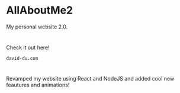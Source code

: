 
# AllAboutMe2

My personal website 2.0.

#
Check it out here!
```
david-du.com
```
#
Revamped my website using React and NodeJS and added cool new feautures and animations!




